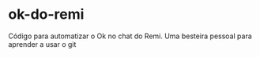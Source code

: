 # ok-do-remi
Código para automatizar o Ok no chat do Remi.
Uma besteira pessoal para aprender a usar o git

